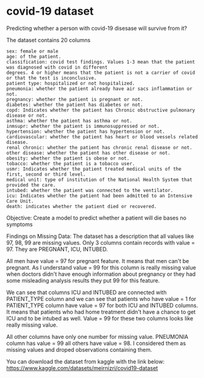 # covid-19 dataset
Predicting whether a person with covid-19 disesase will survive from it?

The dataset contains 20 columns

    sex: female or male
    age: of the patient.
    classification: covid test findings. Values 1-3 mean that the patient was diagnosed with covid in different
    degrees. 4 or higher means that the patient is not a carrier of covid or that the test is inconclusive.
    patient type: hospitalized or not hospitalized.
    pneumonia: whether the patient already have air sacs inflammation or not.
    pregnancy: whether the patient is pregnant or not.
    diabetes: whether the patient has diabetes or not.
    copd: Indicates whether the patient has Chronic obstructive pulmonary disease or not.
    asthma: whether the patient has asthma or not.
    inmsupr: whether the patient is immunosuppressed or not.
    hypertension: whether the patient has hypertension or not.
    cardiovascular: whether the patient has heart or blood vessels related disease.
    renal chronic: whether the patient has chronic renal disease or not.
    other disease: whether the patient has other disease or not.
    obesity: whether the patient is obese or not.
    tobacco: whether the patient is a tobacco user.
    usmr: Indicates whether the patient treated medical units of the first, second or third level.
    medical unit: type of institution of the National Health System that provided the care.
    intubed: whether the patient was connected to the ventilator.
    icu: Indicates whether the patient had been admitted to an Intensive Care Unit.
    death: indicates whether the patient died or recovered.


Objective:
Create a model to predict whether a patient will die bases no symptoms


Findings on Missing Data:
The dataset has a description that all values like 97, 98, 99 are missing values.
Only 3 columns contain records with value = 97. They are PREGNANT, ICU, INTUBED.

All men have value = 97 for pregnant feature. It means that men can't be pregnant. As I understand value = 99 for this column is really missing value when doctors didn't have enough information about pregnancy or they had some misleading analysis results they put 99 for this feature.

We can see that columns ICU and INTUBED are connected with PATIENT_TYPE column and we can see that patients who have value = 1 for PATIENT_TYPE column have value = 97 for both ICU and INTUBED columns. It means that patients who had home treatment didn't have a chance to get ICU and to be intubed as well. Value = 99 for these two columns looks like really missing value.

All other columns have only one number for missing value. PNEUMONIA column has value = 99 all others have value = 98. I considered them as missing values and droped observations containing them.

You can download the dataset from kaggle with the link below:
https://www.kaggle.com/datasets/meirnizri/covid19-dataset

